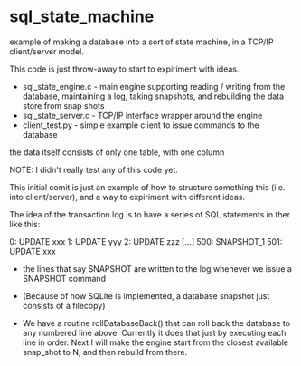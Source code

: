 # sql_state_machine
example of making a database into a sort of state machine, in a TCP/IP client/server model. 

This code is just throw-away to start to expiriment with ideas.

* sql_state_engine.c - main engine supporting reading / writing from the database, maintaining a log, taking snapshots, and rebuilding the data store from snap shots
* sql_state_server.c - TCP/IP interface wrapper around the engine
* client_test.py - simple example client to issue commands to the database 

the data itself consists of only one table, with one column

NOTE: I didn't really test any of this code yet. 

This initial comit is just an example of how to structure something this (i.e. into client/server), and a way to expiriment with different ideas.

The idea of the transaction log is to have a series of SQL statements in ther like this:

0: UPDATE xxx
1: UPDATE yyy
2: UPDATE zzz
[...]
500: SNAPSHOT_1
501: UPDATE xxx

* the lines that say SNAPSHOT are written to the log whenever we issue a SNAPSHOT command

* (Because of how SQLite is implemented, a database snapshot just consists of a filecopy)

* We have a routine rollDatabaseBack() that can roll back the database to any numbered line above. Currently it does that just by executing each line in order. Next I will make the engine start from the closest available snap_shot to N, and then rebuild from there.

